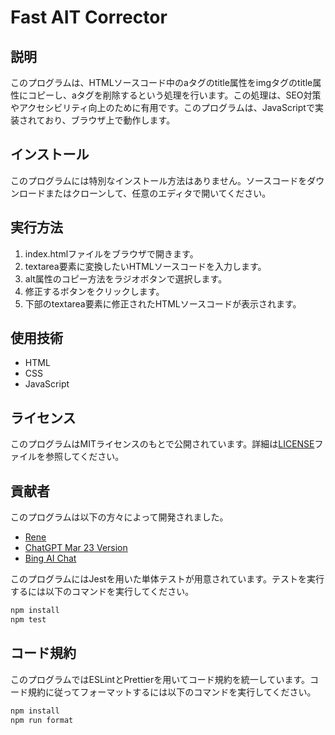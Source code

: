 # Fast AIT Corrector

## 説明

このプログラムは、HTMLソースコード中のaタグのtitle属性をimgタグのtitle属性にコピーし、aタグを削除するという処理を行います。この処理は、SEO対策やアクセシビリティ向上のために有用です。このプログラムは、JavaScriptで実装されており、ブラウザ上で動作します。

## インストール

このプログラムには特別なインストール方法はありません。ソースコードをダウンロードまたはクローンして、任意のエディタで開いてください。

## 実行方法

1. index.htmlファイルをブラウザで開きます。
2. textarea要素に変換したいHTMLソースコードを入力します。
3. alt属性のコピー方法をラジオボタンで選択します。
4. 修正するボタンをクリックします。
5. 下部のtextarea要素に修正されたHTMLソースコードが表示されます。

## 使用技術

- HTML
- CSS
- JavaScript

## ライセンス

このプログラムはMITライセンスのもとで公開されています。詳細は[LICENSE](LICENSE)ファイルを参照してください。

## 貢献者

このプログラムは以下の方々によって開発されました。

- [Rene](https://github.com/rene4784)
- [ChatGPT Mar 23 Version](https://chat.openai.com/chat)
- [Bing AI Chat](https://www.bing.com/search?q=Bing+AI&showconv=1&FORM=hpcodx)

このプログラムにはJestを用いた単体テストが用意されています。テストを実行するには以下のコマンドを実行してください。

```bash
npm install
npm test
```

## コード規約

このプログラムではESLintとPrettierを用いてコード規約を統一しています。コード規約に従ってフォーマットするには以下のコマンドを実行してください。
```bash
npm install
npm run format
```
